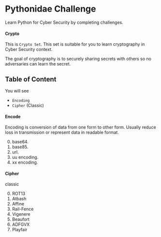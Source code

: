 # Pythonidae Challenge

Learn Python for Cyber Security by completing challenges.

#### Crypto

This is `Crypto Set`. This set is suitable for you to learn cryptography in Cyber Security context.

The goal of cryptography is to securely sharing secrets with others so no adversaries can learn the secret.

## Table of Content

You will see

- `Encoding`
- `Cipher` (Classic)

#### Encode

Encoding is conversion of data from one form to other form. Usually reduce loss in transmission or represent data in readable format.

0. base64.
1. base85.
2. url.
3. uu encoding.
4. xx encoding.

#### Cipher
    
classic

0. ROT13
1. Atbash
2. Affine
3. Rail-Fence
4. Vigenere
5. Beaufort
6. ADFGVX
7. Playfair